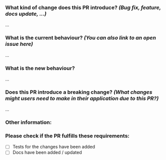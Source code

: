 ### What kind of change does this PR introduce? _(Bug fix, feature, docs update, ...)_

...

### What is the current behaviour? _(You can also link to an open issue here)_

...

### What is the new behaviour?

...

### Does this PR introduce a breaking change? _(What changes might users need to make in their application due to this PR?)_

...

### Other information:

### Please check if the PR fulfills these requirements:

* [ ] Tests for the changes have been added
* [ ] Docs have been added / updated
